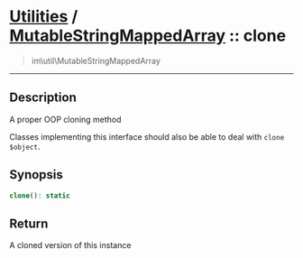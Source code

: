 # [Utilities](util.md) / [MutableStringMappedArray](util-MutableStringMappedArray.md) :: clone
 > im\util\MutableStringMappedArray
____

## Description
A proper OOP cloning method

Classes implementing this interface should also
be able to deal with `clone $object`.

## Synopsis
```php
clone(): static
```

## Return
A cloned version of this instance
